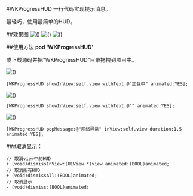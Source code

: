 #WKProgressHUD
一行代码实现提示消息。

最轻巧，使用最简单的HUD。

##效果图
![()](http://7xneqd.com1.z0.glb.clouddn.com/hudwithtext.png)
![()](http://7xneqd.com1.z0.glb.clouddn.com/hudwithouttext.png)
![()](http://7xneqd.com1.z0.glb.clouddn.com/messagehud.png)

##使用方法
**pod 'WKProgressHUD'**

或下载源码并把"WKProgressHUD"目录拖拽到项目中。

![()](http://7xneqd.com1.z0.glb.clouddn.com/hudwithtext.png)

	[WKProgressHUD showInView:self.view withText:@"加载中" animated:YES];

![()](http://7xneqd.com1.z0.glb.clouddn.com/hudwithouttext.png)

	[WKProgressHUD showInView:self.view withText:@"" animated:YES];

![()](http://7xneqd.com1.z0.glb.clouddn.com/messagehud.png)

    [WKProgressHUD popMessage:@"网络异常" inView:self.view duration:1.5 animated:YES];

###取消显示：

```
// 取消view中的HUD
+ (void)dismissInView:(UIView *)view animated:(BOOL)animated;
// 取消所有HUD
+ (void)dismissAll:(BOOL)animated;
// 取消显示
- (void)dismiss:(BOOL)animated;
```